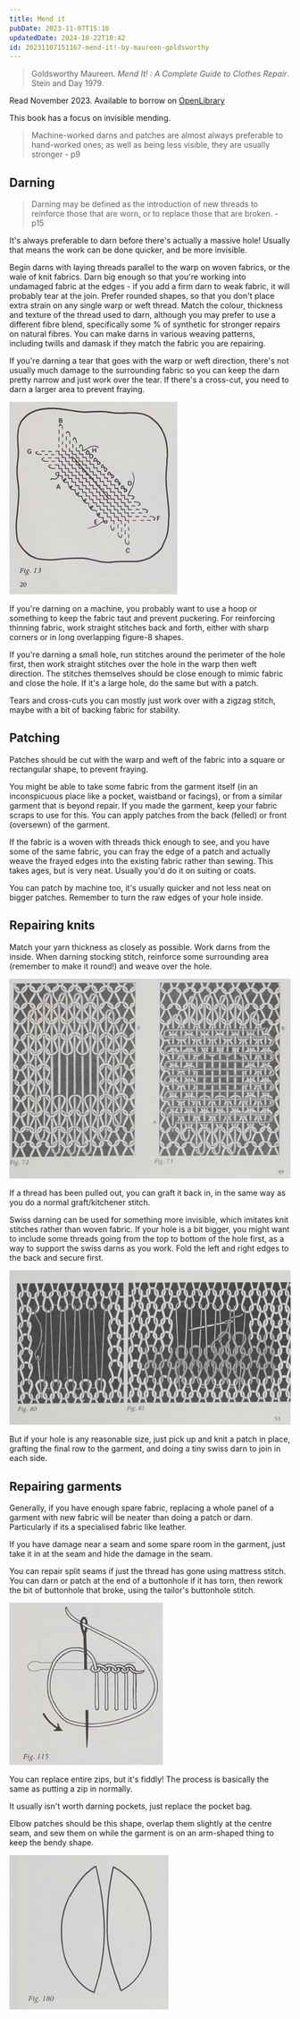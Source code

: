 ```yaml
---
title: Mend it
pubDate: 2023-11-07T15:10
updatedDate: 2024-10-22T10:42
id: 20231107151167-mend-it!-by-maureen-goldsworthy
---
```


> Goldsworthy Maureen. _Mend It! : A Complete Guide to Clothes Repair_. Stein and Day 1979.

Read November 2023. Available to borrow on [OpenLibrary](https://openlibrary.org/works/OL5655017W/Mend_it%21?edition=key%3A/books/OL4402367M)

This book has a focus on invisible mending.

> Machine-worked darns and patches are almost always preferable to hand-worked ones; as well as being less visible, they are usually stronger - p9

## Darning

> Darning may be defined as the introduction of new threads to reinforce those that are worn, or to replace those that are broken. - p15

It's always preferable to darn before there's actually a massive hole! Usually that means the work can be done quicker, and be more invisible.

Begin darns with laying threads parallel to the warp on woven fabrics, or the wale of knit fabrics. Darn big enough so that you're working into undamaged fabric at the edges - if you add a firm darn to weak fabric, it will probably tear at the join. Prefer rounded shapes, so that you don't place extra strain on any single warp or weft thread. Match the colour, thickness and texture of the thread used to darn, although you may prefer to use a different fibre blend, specifically some % of synthetic for stronger repairs on natural fibres. You can make darns in various weaving patterns, including twills and damask if they match the fabric you are repairing.

If you're darning a tear that goes with the warp or weft direction, there's not usually much damage to the surrounding fabric so you can keep the darn pretty narrow and just work over the tear. If there's a cross-cut, you need to darn a larger area to prevent fraying.

![Figure showing darning across a cross-cut hole in fabric - Goldsworthy 1979 p20](./MendCrossCut.png)

If you're darning on a machine, you probably want to use a hoop or something to keep the fabric taut and prevent puckering. For reinforcing thinning fabric, work straight stitches back and forth, either with sharp corners or in long overlapping figure-8 shapes.

If you're darning a small hole, run stitches around the perimeter of the hole first, then work straight stitches over the hole in the warp then weft direction. The stitches themselves should be close enough to mimic fabric and close the hole. If it's a large hole, do the same but with a patch.

Tears and cross-cuts you can mostly just work over with a zigzag stitch, maybe with a bit of backing fabric for stability.

## Patching

Patches should be cut with the warp and weft of the fabric into a square or rectangular shape, to prevent fraying.

You might be able to take some fabric from the garment itself (in an inconspicuous place like a pocket, waistband or facings), or from a similar garment that is beyond repair. If you made the garment, keep your fabric scraps to use for this. You can apply patches from the back (felled) or front (oversewn) of the garment.

If the fabric is a woven with threads thick enough to see, and you have some of the same fabric, you can fray the edge of a patch and actually weave the frayed edges into the existing fabric rather than sewing. This takes ages, but is very neat. Usually you'd do it on suiting or coats.

You can patch by machine too, it's usually quicker and not less neat on bigger patches. Remember to turn the raw edges of your hole inside.

## Repairing knits

Match your yarn thickness as closely as possible. Work darns from the inside. When darning stocking stitch, reinforce some surrounding area (remember to make it round!) and weave over the hole.

![Figure showing how to weave threads up and down, then across a hole in knitting. Goldsworthy 1979 p49](./DarnOverKnit.png)

If a thread has been pulled out, you can graft it back in, in the same way as you do a normal graft/kitchener stitch.

Swiss darning can be used for something more invisible, which imitates knit stitches rather than woven fabric. If your hole is a bit bigger, you might want to include some threads going from the top to bottom of the hole first, as a way to support the swiss darns as you work. Fold the left and right edges to the back and secure first.

![Figure showing adding reinforcing thread to a hole in knit, then Swiss darning over that thread. Goldsworthy 1979 p53](./ReinforceThenSwissDarn.png)

But if your hole is any reasonable size, just pick up and knit a patch in place, grafting the final row to the garment, and doing a tiny swiss darn to join in each side.

## Repairing garments

Generally, if you have enough spare fabric, replacing a whole panel of a garment with new fabric will be neater than doing a patch or darn. Particularly if its a specialised fabric like leather.

If you have damage near a seam and some spare room in the garment, just take it in at the seam and hide the damage in the seam.

You can repair split seams if just the thread has gone using mattress stitch. You can darn or patch at the end of a buttonhole if it has torn, then rework the bit of buttonhole that broke, using the tailor's buttonhole stitch.

![A diagram showing how to hand-sew a Tailor's buttonhole stitch around a buttonhole. Goldsworthy 1979 p78](./TailorsButtonholeStitch.png)

You can replace entire zips, but it's fiddly! The process is basically the same as putting a zip in normally.

It usually isn't worth darning pockets, just replace the pocket bag.

Elbow patches should be this shape, overlap them slightly at the centre seam, and sew them on while the garment is on an arm-shaped thing to keep the bendy shape.

![The shape of elbow patches, like 2 half-circles with small pizza slices taken out between them. Goldsworthy 1979](./ElbowPatchShape.png)

